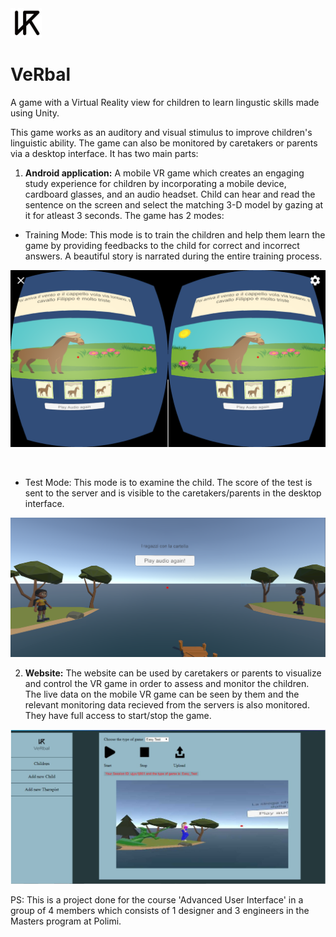 <img src="/Screenshots/logo.PNG" width="50">

# VeRbal

A game with a Virtual Reality view for children to learn lingustic skills made using Unity. <br>

This game works as an auditory and visual stimulus to improve children's linguistic ability. The game can also be monitored by caretakers or parents via a desktop interface. It has two main parts:<br>
1. **Android application:** A mobile VR game which creates an engaging study experience for children by incorporating a mobile device, cardboard glasses, and an audio headset. Child can hear and read the sentence on the screen and select the matching 3-D model by gazing at it for atleast 3 seconds. The game has 2 modes:<br>
* Training Mode: This mode is to train the children and help them learn the game by providing feedbacks to the child for correct and incorrect answers. A beautiful story is narrated during the entire training process.<br>
<p align="center">
<img src="/Screenshots/1.png" width="750">
</p><br>

* Test Mode: This mode is to examine the child. The score of the test is sent to the server and is visible to the caretakers/parents in the desktop interface. <br>
<p align="center">
<img src="/Screenshots/2.PNG" width="750">
</p>

2. **Website:** The website can be used by caretakers or parents to visualize and control the VR game in order to assess and monitor the children. The live data on the mobile VR game can be seen by them and the relevant monitoring data recieved from the servers is also monitored. They have full access to start/stop the game.
<p align="center">
<img src="/Screenshots/3.PNG" width="750">
</p>
PS: This is a project done for the course 'Advanced User Interface' in a group of 4 members which consists of 1 designer and 3 engineers in the Masters program at Polimi.

